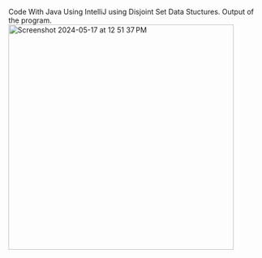 Code With Java Using IntelliJ using Disjoint Set Data Stuctures. 
Output of the program.
<img width="444" alt="Screenshot 2024-05-17 at 12 51 37 PM" src="https://github.com/justEliada/mazeDS/assets/93603435/a0ae1f33-55d3-4663-bae5-c95045e25d45">
